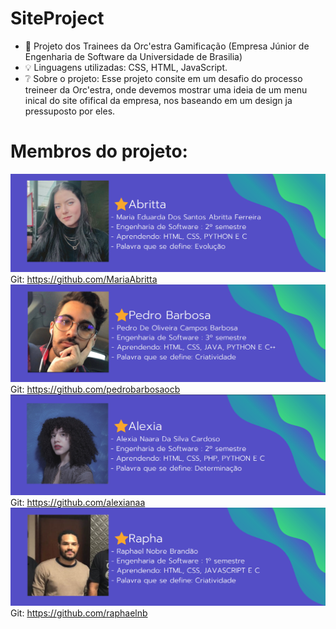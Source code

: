 # SiteProject

- 🚀 Projeto dos Trainees da Orc'estra Gamificação (Empresa Júnior de Engenharia de Software da Universidade de Brasilia)
- 💡  Linguagens utilizadas: CSS, HTML, JavaScript.
- ❔  Sobre o projeto: Esse projeto consite em um desafio do processo treineer da Orc'estra, onde devemos mostrar uma ideia de um menu inical do site ofifical da empresa, nos baseando em um design ja pressuposto por eles. 

# Membros do projeto:
![alt text](https://github.com/MariaAbritta/SiteProject/blob/Fotos-dos-membros/Maria.png)
Git: https://github.com/MariaAbritta
![alt text](https://github.com/MariaAbritta/SiteProject/blob/Fotos-dos-membros/Pedro.png)
Git: https://github.com/pedrobarbosaocb
![alt text](https://github.com/MariaAbritta/SiteProject/blob/Fotos-dos-membros/Alexia.png)
Git: https://github.com/alexianaa
![alt text](https://github.com/MariaAbritta/SiteProject/blob/Fotos-dos-membros/Rapha.png)
Git: https://github.com/raphaelnb

